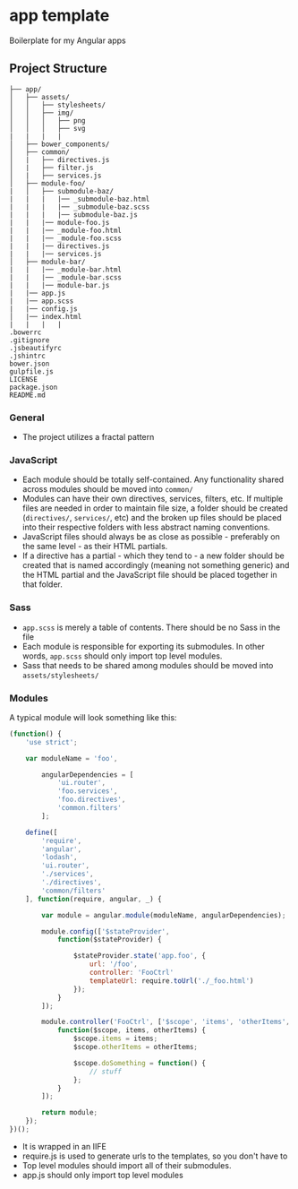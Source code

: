 # app template


Boilerplate for my Angular apps

## Project Structure

```
├── app/
│   ├── assets/
│   │   ├── stylesheets/
│   │   ├── img/
│   │   │   ├── png
│   │   │   ├── svg
|   |   |   |
│   ├── bower_components/
│   ├── common/
│   |   ├── directives.js
│   |   ├── filter.js
│   |   ├── services.js
│   ├── module-foo/
|   │   ├── submodule-baz/
|   |   |   |── _submodule-baz.html
|   |   |   |── _submodule-baz.scss
|   |   |   |── submodule-baz.js
|   |   |── module-foo.js
|   |   |── _module-foo.html
|   |   |── _module-foo.scss
|   |   |── directives.js
|   |   |── services.js
│   ├── module-bar/
|   |   |── _module-bar.html
|   |   |── _module-bar.scss
|   |   |── module-bar.js
|   |── app.js
|   |── app.scss
|   |── config.js
│   |── index.html
|   |   |   |
.bowerrc
.gitignore
.jsbeautifyrc
.jshintrc
bower.json
gulpfile.js
LICENSE
package.json
README.md
```

### General
- The project utilizes a fractal pattern

### JavaScript
- Each module should be totally self-contained. Any functionality shared across modules should be moved into `common/`
- Modules can have their own directives, services, filters, etc. If multiple files are needed in order to maintain file size,
a folder should be created (`directives/`, `services/`, etc) and the broken up files should be placed into their respective folders
with less abstract naming conventions.
- JavaScript files should always be as close as possible - preferably on the same level - as their HTML partials.
- If a directive has a partial - which they tend to - a new folder should be created that is named accordingly (meaning not something generic)
and the HTML partial and the JavaScript file should be placed together in that folder.

### Sass
- `app.scss` is merely a table of contents. There should be no Sass in the file
- Each module is responsible for exporting its submodules. In other words, `app.scss` should only import top level modules.
- Sass that needs to be shared among modules should be moved into `assets/stylesheets/`

### Modules

A typical module will look something like this:

```javascript
(function() {
    'use strict';

    var moduleName = 'foo',

        angularDependencies = [
            'ui.router',
            'foo.services',
            'foo.directives',
            'common.filters'
        ];

    define([
        'require',
        'angular',
        'lodash',
        'ui.router',
        './services',
        './directives',
        'common/filters'
    ], function(require, angular, _) {

        var module = angular.module(moduleName, angularDependencies);

        module.config(['$stateProvider',
            function($stateProvider) {

                $stateProvider.state('app.foo', {
                    url: '/foo',
                    controller: 'FooCtrl'
                    templateUrl: require.toUrl('./_foo.html')
                });
            }
        ]);

        module.controller('FooCtrl', ['$scope', 'items', 'otherItems',
            function($scope, items, otherItems) {
                $scope.items = items;
                $scope.otherItems = otherItems;

                $scope.doSomething = function() {
                    // stuff
                };
            }
        ]);

        return module;
    });
})();
```

- It is wrapped in an IIFE
- require.js is used to generate urls to the templates, so you don't have to
- Top level modules should import all of their submodules.
- app.js should only import top level modules

